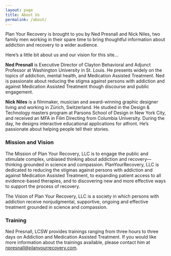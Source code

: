 ```yaml
---
layout: page
title: About Us
permalink: /about/
---
```


<amp-img width="960" height="720" layout="responsive" src="/assets/images/nick_ned.jpg"></amp-img>

Plan Your Recovery is brought to you by Ned Presnall and Nick Niles, two family men working in their spare time to bring thoughtful information about addiction and recovery to a wider audience.

Here’s a little bit about us and our vision for this site…

**Ned Presnall** is Executive Director of Clayton Behavioral and Adjunct Professor at Washington University in St. Louis. He presents widely on the topics of addiction, mental health, and Medication Assisted Treatment. Ned is passionate about reducing the stigma against persons with addiction and against Medication Assisted Treatment though discourse and public engagement.


**Nick Niles** is a filmmaker, musician and award-winning graphic designer living and working in Zürich, Switzerland. He studied in the Design & Technology masters program at Parsons School of Design in New York City, and received an MFA in Film Directing from Columbia University. During the day, he designs interactive educational applications for atfront. He’s passionate about helping people tell their stories.

### Mission and Vision

The Mission of Plan Your Recovery, LLC is to engage the public and stimulate complex, unbiased thinking about addiction and recovery—thinking grounded in science and compassion. PlanYourRecovery, LLC is dedicated to reducing the stigmas against persons with addiction and against Medication Assisted Treatment, to expanding patient access to all evidence-based therapies, and to discovering new and more effective ways to support the process of recovery.

The Vision of Plan Your Recovery, LLC is a society in which persons with addiction receive nonjudgmental, supportive, ongoing and effective treatment grounded in science and compassion.

### Training

Ned Presnall, LCSW provides trainings ranging from three hours to three days on Addiction and Medication Assisted Treatment. If you would like more information about the trainings available, please contact him at npresnall@planyourrecovery.com.